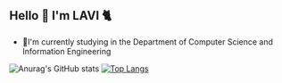 ## Hello 👋 I'm LAVI :cat2:

- 🌱I'm currently studying in the Department of Computer Science and Information Engineering

![Anurag's GitHub stats](https://github-readme-stats.vercel.app/api?username=LAVI724&show_icons=true&theme=radical)
[![Top Langs](https://github-readme-stats.vercel.app/api/top-langs/?username=LAVI724&layout=compact&show_icons=true&theme=radical)](https://github.com/anuraghazra/github-readme-stats)
